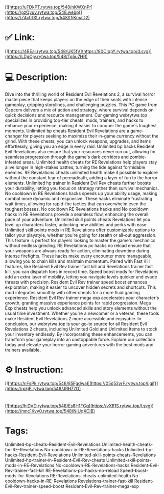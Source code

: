 [![https://uFDkPT.rytwa.top/548/nKWXnPr](https://pzOyuv.rytwa.top/548.webp)](https://Z4x0DX.rytwa.top/548/t1jKmaD2)
# ✅ Link:
[![https://4BEal.rytwa.top/548/UK5fV](https://80CIqpY.rytwa.top/d.svg)](https://LDgOjv.rytwa.top/548/Tg5u7HR)
# 💻 Description:
Dive into the thrilling world of Resident Evil Revelations 2, a survival horror masterpiece that keeps players on the edge of their seats with intense gameplay, gripping storylines, and challenging puzzles. This PC game from Capcom delivers a mix of action and strategy, where survival depends on quick decisions and resource management. Our gaming webrytwa.top specializes in providing top-tier cheats, mods, trainers, and hacks to enhance your experience, making it easier to conquer the game's toughest moments.
Unlimited bp cheats Resident Evil Revelations are a game-changer for players seeking to maximize their in-game currency without the grind. With these cheats, you can unlock weapons, upgrades, and items effortlessly, giving you an edge in every raid. Unlimited bp hacks Resident Evil Revelations also ensure that your resources never run out, allowing for seamless progression through the game's dark corridors and zombie-infested areas.
Unlimited health cheats for RE Revelations help players stay alive longer in high-stakes battles, turning the tide against formidable enemies. RE Revelations cheats unlimited health make it possible to explore without the constant fear of permadeath, adding a layer of fun to the horror elements. Unlimited hp trainer in Resident Evil Rev cheats further boosts your durability, letting you focus on strategy rather than survival mechanics.
No cooldown in RE Revelations hacks speeds up your ability usage, making combat more dynamic and responsive. These hacks eliminate frustrating wait times, allowing for rapid-fire tactics that can overwhelm even the toughest bosses. No cooldown RE Revelations hacks and No cooldown hacks in RE Revelations provide a seamless flow, enhancing the overall pace of your adventure.
Unlimited skill points cheats Revelations let you level up characters faster, unlocking new abilities and perks with ease. Unlimited skill points mods in RE Revelations offer customizable options to tailor your playstyle, whether you're going for stealth or all-out aggression. This feature is perfect for players looking to master the game's mechanics without endless grinding.
RE Revelations pc hacks no reload ensure that your weapons are always ready for action, eliminating downtime during intense firefights. These hacks make every encounter more manageable, allowing you to chain kills and maintain momentum. Paired with Fast Kill features, like Resident Evil Rev trainer fast kill and Revelations trainer fast kill, you can dispatch foes in record time.
Speed boost mods for Revelations add an extra layer of mobility, letting you navigate levels quicker and evade threats with precision. Resident Evil Rev trainer speed boost enhances exploration, making it easier to uncover hidden secrets and shortcuts. This mod integrates smoothly with other cheats for a more fluid gaming experience.
Resident Evil Rev trainer mega exp accelerates your character's growth, granting massive experience points for rapid progression. Mega Exp cheats help you unlock advanced skills and story elements without the usual time investment. Whether you're a newcomer or a veteran, these tools make Resident Evil Revelations 2 more accessible and enjoyable.
In conclusion, our webrytwa.top is your go-to source for all Resident Evil Revelations 2 cheats, including Unlimited Gold and Unlimited Items to stock your inventory endlessly. By incorporating these enhancements, you can transform your gameplay into an unstoppable force. Explore our collection today and elevate your horror gaming adventures with the best mods and trainers available.

# ⚙️ Instruction:
[![https://nFsPk.rytwa.top/548/85FgdwaI](https://05d53yrF.rytwa.top/i.gif)](https://rpkjF.rytwa.top/548/JRH77O)
#
[![https://hiDVD.rytwa.top/548/Es8H1FGq](https://vX81S.rytwa.top/l.svg)](https://mnc1Kvv0.rytwa.top/548/NIUqXCIB)
# Tags:
Unlimited-bp-cheats-Resident-Evil-Revelations Unlimited-health-cheats-for-RE-Revelations No-cooldown-in-RE-Revelations-hacks Unlimited-bp-hacks-Resident-Evil-Revelations Unlimited-skill-points-cheats-Revelations Unlimited-hp-trainer-in-Resident-Evil-Rev-cheats Unlimited-skill-points-mods-in-RE-Revelations No-cooldown-RE-Revelations-hacks Resident-Evil-Rev-trainer-fast-kill RE-Revelations-pc-hacks-no-reload Speed-boost-mods-for-Revelations RE-Revelations-cheats-unlimited-health No-cooldown-hacks-in-RE-Revelations Revelations-trainer-fast-kill Resident-Evil-Rev-trainer-speed-boost Resident-Evil-Rev-trainer-mega-exp





